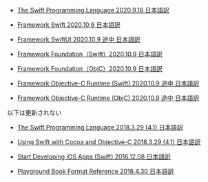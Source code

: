 ﻿* [The Swift Programming Language 2020.9.16 日本語訳](https://rusutikaa.github.io/docs/docs.swift.org/swift-book/index.html)

* [Framework Swift 2020.10.9 日本語訳](https://rusutikaa.github.io/docs/developer.apple.com/documentation/swift.html)

* [Framework SwiftUI 2020.10.9 途中 日本語訳](https://rusutikaa.github.io/docs/developer.apple.com/documentation/swiftui.html)

* [Framework Foundation（Swift）2020.10.9 日本語訳](https://rusutikaa.github.io/docs/developer.apple.com/documentation/foundation.html)
* [Framework Foundation（ObjC）2020.10.9 日本語訳](https://rusutikaa.github.io/docs/developer.apple.com2/documentation/foundation_language-objc.html)

* [Framework Objective-C Runtime (Swift) 2020.10.9 途中 日本語訳](https://rusutikaa.github.io/docs/developer.apple.com/documentation/objectivec.html)
* [Framework Objective-C Runtime (ObjC) 2020.10.9 途中 日本語訳](https://rusutikaa.github.io/docs/developer.apple.com2/documentation/objectivec_language-objc.html)

以下は更新されない

* [The Swift Programming Language 2018.3.29 (4.1) 日本語訳](https://rusutikaa.github.io/docs/developer.apple.com/library/archive/documentation/Swift/Conceptual/Swift_Programming_Language/index.html)

* [Using Swift with Cocoa and Objective-C 2018.3.29 (4.1) 日本語訳](https://rusutikaa.github.io/docs/developer.apple.com/library/archive/documentation/Swift/Conceptual/BuildingCocoaApps/index.html)

* [Start Developing iOS Apps (Swift) 2016.12.08 日本語訳](https://rusutikaa.github.io/docs/developer.apple.com/library/archive/referencelibrary/GettingStarted/DevelopiOSAppsSwift/index.html)

* [Playground Book Format Reference 2018.4.30 日本語訳](https://rusutikaa.github.io/docs/developer.apple.com/library/archive/documentation/Xcode/Conceptual/swift_playgrounds_doc_format/index.html)

